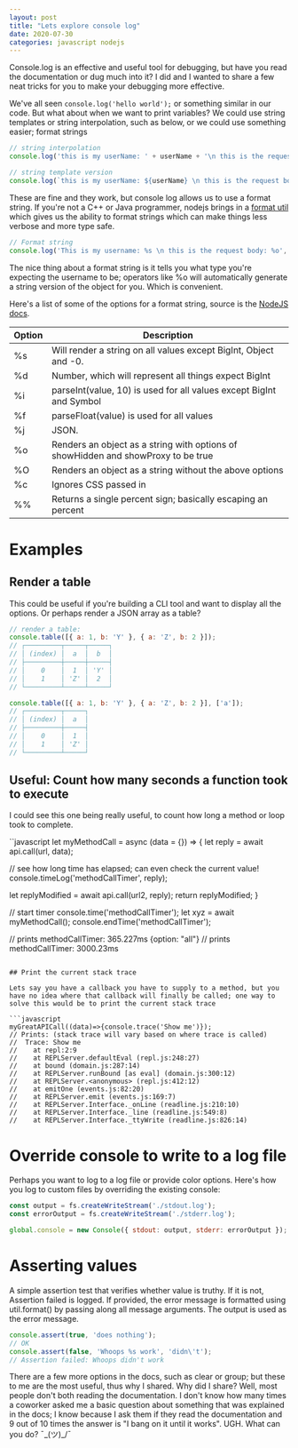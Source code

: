 ```yaml
---
layout: post
title: "Lets explore console log"
date: 2020-07-30
categories: javascript nodejs
---
```


Console.log is an effective and useful tool for debugging, but have you read the documentation or dug much into it? I did and I wanted to share a few neat tricks for you to make your debugging more effective. 

We've all seen `console.log('hello world');` or something similar in our code. But what about when we want to print variables? We could use string  templates or string interpolation, such as below, or we could use something easier; format strings

```javascript
// string interpolation
console.log('this is my userName: ' + userName + '\n this is the request body: ' + JSON.stringify(req.body));

// string template version 
console.log(`this is my userName: ${userName} \n this is the request body: ${JSON.stringify(req.body)}`);
```

These are fine and they work, but console log allows us to use a format string. If you're not a C++ or Java programmer, nodejs brings in a [format util](https://nodejs.org/api/util.html#util_util_format_format_args) which gives us the ability to format strings which can make things less verbose and more type safe. 

```javascript 
// Format string
console.log('This is my username: %s \n this is the request body: %o', userName, req.body);  
```

The nice thing about a format string is it tells you what type you're expecting the username to be; operators like %o will automatically generate a string version of the object for you. Which is convenient. 

Here's a list of some of the options for a format string, source is the [NodeJS docs](https://nodejs.org/api/util.html#util_util_format_format_args).

| Option 	| Description                                                                       	|
|--------	|-----------------------------------------------------------------------------------	|
| %s     	| Will render a string on all values except BigInt, Object and -0.                  	|
| %d     	| Number, which will represent all things expect BigInt                             	|
| %i     	| parseInt(value, 10) is used for all values except BigInt and Symbol               	|
| %f     	| parseFloat(value) is used for all values                                          	|
| %j     	| JSON.                                                                             	|
| %o     	| Renders an object as a string with options of showHidden and showProxy to be true 	|
| %O     	| Renders an object as a string without the above options                           	|
| %c     	| Ignores CSS passed in                                                             	|
| %%     	| Returns a single percent sign; basically escaping an percent                      	|

# Examples

## Render a table

This could be useful if you're building a CLI tool and want to display all the options. Or perhaps render a JSON array as a table?

```javascript
// render a table:
console.table([{ a: 1, b: 'Y' }, { a: 'Z', b: 2 }]);
// ┌─────────┬─────┬─────┐
// │ (index) │  a  │  b  │
// ├─────────┼─────┼─────┤
// │    0    │  1  │ 'Y' │
// │    1    │ 'Z' │  2  │
// └─────────┴─────┴─────┘

console.table([{ a: 1, b: 'Y' }, { a: 'Z', b: 2 }], ['a']);
// ┌─────────┬─────┐
// │ (index) │  a  │
// ├─────────┼─────┤
// │    0    │  1  │
// │    1    │ 'Z' │
// └─────────┴─────┘
```

## Useful: Count how many seconds a function took to execute
I could see this one being really useful, to count how long a method or loop took to complete. 

``javascript
let myMethodCall = async (data = {}) => {
  let reply = await api.call(url, data);

  // see how long time has elapsed; can even check the current value!
  console.timeLog('methodCallTimer', reply); 

  let replyModified = await api.call(url2, reply);
  return replyModified;
}


// start timer
console.time('methodCallTimer');
let xyz = await myMethodCall();
console.endTime('methodCallTimer');

// prints methodCallTimer: 365.227ms {option: "all"}
// prints methodCallTimer: 3000.23ms
``` 

## Print the current stack trace

Lets say you have a callback you have to supply to a method, but you have no idea where that callback will finally be called; one way to solve this would be to print the current stack trace

```javascript
myGreatAPICall((data)=>{console.trace('Show me')});
// Prints: (stack trace will vary based on where trace is called)
//  Trace: Show me
//    at repl:2:9
//    at REPLServer.defaultEval (repl.js:248:27)
//    at bound (domain.js:287:14)
//    at REPLServer.runBound [as eval] (domain.js:300:12)
//    at REPLServer.<anonymous> (repl.js:412:12)
//    at emitOne (events.js:82:20)
//    at REPLServer.emit (events.js:169:7)
//    at REPLServer.Interface._onLine (readline.js:210:10)
//    at REPLServer.Interface._line (readline.js:549:8)
//    at REPLServer.Interface._ttyWrite (readline.js:826:14)
```

# Override console to write to a log file

Perhaps you want to log to a log file or provide color options. Here's how you log to custom files by overriding the existing console: 

```javascript 
const output = fs.createWriteStream('./stdout.log');
const errorOutput = fs.createWriteStream('./stderr.log');

global.console = new Console({ stdout: output, stderr: errorOutput });
```

# Asserting values

A simple assertion test that verifies whether value is truthy. If it is not, Assertion failed is logged. If provided, the error message is formatted using util.format() by passing along all message arguments. The output is used as the error message.

```javascript
console.assert(true, 'does nothing');
// OK
console.assert(false, 'Whoops %s work', 'didn\'t');
// Assertion failed: Whoops didn't work
```

There are a few more options in the docs, such as clear or group; but these to me are the most useful, thus why I shared. Why did I share? Well, most people don't both reading the documentation. I don't know how many times a coworker asked me a basic question about something that was explained in the docs; I know because I ask them if they read the documentation and 9 out of 10 times the answer is "I bang on it until it works". UGH. What can you do? ¯\_(ツ)_/¯